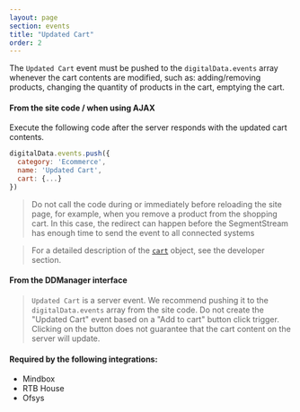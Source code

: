 ```yaml
---
layout: page
section: events
title: "Updated Cart"
order: 2
---
```

The `Updated Cart` event must be pushed to the `digitalData.events` array whenever the cart contents are modified, such as: adding/removing products, changing the quantity of products in the cart, emptying the cart.

#### From the site code / when using AJAX
Execute the following code after the server responds with the updated cart contents.

```javascript
digitalData.events.push({
  category: 'Ecommerce',
  name: 'Updated Cart',
  cart: {...}
})
```
> Do not call the code during or immediately before reloading the site page, for example, when you remove a product from the shopping cart. In this case, the redirect can happen before the SegmentStream has enough time to send the event to all connected systems

> For a detailed description of the [`cart`](/digitaldata/cart) object, see the developer section.

#### From the DDManager interface
> `Updated Cart` is a server event. We recommend pushing it to the `digitalData.events` array from the site code. Do not create the "Updated Cart" event based on a "Add to cart" button click trigger. Clicking on the button does not guarantee that the cart content on the server will update.

#### Required by the following integrations:
* Mindbox
* RTB House
* Ofsys
